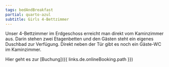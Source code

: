 ```yaml
---
tags: bedAndBreakfast
partial: quarto-azul
subtitle: Girls 4-Bettzimmer
---
```


Unser 4-Bettzimmer im Erdgeschoss erreicht man direkt vom Kaminzimmer aus. Darin stehen zwei Etagenbetten und den Gästen steht ein eigenes Duschbad zur Verfügung. Direkt neben der Tür gibt es noch ein Gäste-WC im Kaminzimmer.

Hier geht es zur [Buchung]({{ links.de.onlineBooking.path }})
